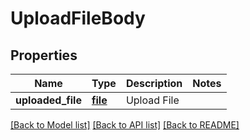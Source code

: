 # UploadFileBody

## Properties
Name | Type | Description | Notes
------------ | ------------- | ------------- | -------------
**uploaded_file** | [**file**](file.md) | Upload File | 

[[Back to Model list]](../README.md#documentation-for-models) [[Back to API list]](../README.md#documentation-for-api-endpoints) [[Back to README]](../README.md)

